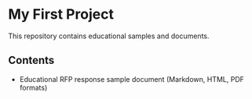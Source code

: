 # My First Project

This repository contains educational samples and documents.

## Contents

- Educational RFP response sample document (Markdown, HTML, PDF formats)